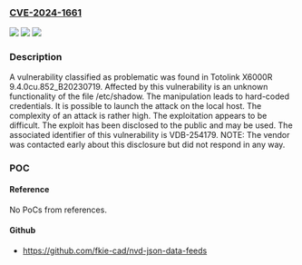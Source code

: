 ### [CVE-2024-1661](https://cve.mitre.org/cgi-bin/cvename.cgi?name=CVE-2024-1661)
![](https://img.shields.io/static/v1?label=Product&message=X6000R&color=blue)
![](https://img.shields.io/static/v1?label=Version&message=%3D%209.4.0cu.852_B20230719%20&color=brighgreen)
![](https://img.shields.io/static/v1?label=Vulnerability&message=CWE-798%20Hard-coded%20Credentials&color=brighgreen)

### Description

A vulnerability classified as problematic was found in Totolink X6000R 9.4.0cu.852_B20230719. Affected by this vulnerability is an unknown functionality of the file /etc/shadow. The manipulation leads to hard-coded credentials. It is possible to launch the attack on the local host. The complexity of an attack is rather high. The exploitation appears to be difficult. The exploit has been disclosed to the public and may be used. The associated identifier of this vulnerability is VDB-254179. NOTE: The vendor was contacted early about this disclosure but did not respond in any way.

### POC

#### Reference
No PoCs from references.

#### Github
- https://github.com/fkie-cad/nvd-json-data-feeds

